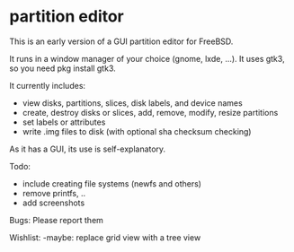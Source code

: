 # partition editor
This is an early version of a GUI partition editor for FreeBSD.

It runs in a window manager of your choice (gnome, lxde, ...).
It uses gtk3, so you need pkg install gtk3.


It currently includes:

- view disks, partitions, slices, disk labels, and device names
- create, destroy disks or slices, add, remove, modify, resize partitions
- set labels or attributes
- write .img files to disk (with optional sha checksum checking)

As it has a GUI, its use is self-explanatory.


Todo:
- include creating file systems (newfs and others)
- remove printfs, .. 
- add screenshots

Bugs:
Please report them

Wishlist:
-maybe: replace grid view with a tree view
